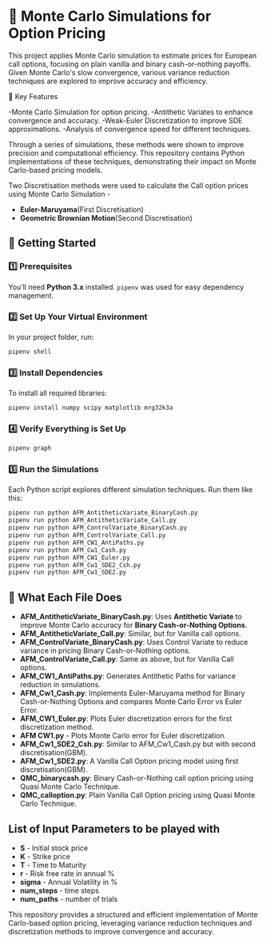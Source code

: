 # 📘 Monte Carlo Simulations for Option Pricing

This project applies Monte Carlo simulation to estimate prices for European call options, focusing on plain vanilla and binary cash-or-nothing payoffs. Given Monte Carlo's slow convergence, various variance reduction techniques are explored to improve accuracy and efficiency.

🔹 Key Features

-Monte Carlo Simulation for option pricing.
-Antithetic Variates to enhance convergence and accuracy.
-Weak-Euler Discretization to improve SDE approximations.
-Analysis of convergence speed for different techniques.

Through a series of simulations, these methods were shown to improve precision and computational efficiency. This repository contains Python implementations of these techniques, demonstrating their impact on Monte Carlo-based pricing models.

Two Discretisation methods were used to calculate the Call option prices using Monte Carlo Simulation -

- **Euler-Maruyama**(First Discretisation)
- **Geometric Brownian Motion**(Second Discretisation)

## 🔧 Getting Started

### 1️⃣ Prerequisites

You’ll need **Python 3.x** installed. `pipenv` was used for easy dependency management.

### 2️⃣ Set Up Your Virtual Environment

In your project folder, run:

```bash
pipenv shell
```

### 3️⃣ Install Dependencies

To install all required libraries:

```bash
pipenv install numpy scipy matplotlib mrg32k3a
```

### 4️⃣ Verify Everything is Set Up

```bash
pipenv graph
```

### 5️⃣ Run the Simulations

Each Python script explores different simulation techniques. Run them like this:

```bash
pipenv run python AFM_AntitheticVariate_BinaryCash.py
pipenv run python AFM_AntitheticVariate_Call.py
pipenv run python AFM_ControlVariate_BinaryCash.py
pipenv run python AFM_ControlVariate_Call.py
pipenv run python AFM_CW1_AntiPaths.py
pipenv run python AFM_Cw1_Cash.py
pipenv run python AFM_CW1_Euler.py
pipenv run python AFM_Cw1_SDE2_Csh.py
pipenv run python AFM_Cw1_SDE2.py
```

## 📜 What Each File Does

- **AFM_AntitheticVariate_BinaryCash.py**: Uses **Antithetic Variate** to improve Monte Carlo accuracy for **Binary Cash-or-Nothing Options**.
- **AFM_AntitheticVariate_Call.py**: Similar, but for Vanilla call options.
- **AFM_ControlVariate_BinaryCash.py**: Uses Control Variate to reduce variance in pricing Binary Cash-or-Nothing options.
- **AFM_ControlVariate_Call.py**: Same as above, but for Vanilla Call options.
- **AFM_CW1_AntiPaths.py**: Generates Antithetic Paths for variance reduction in simulations.
- **AFM_Cw1_Cash.py**: Implements Euler-Maruyama method for Binary Cash-or-Nothing Options and compares Monte Carlo Error vs Euler Error.
- **AFM_CW1_Euler.py**: Plots Euler discretization errors for the first discretization method.
- **AFM CW1.py** - Plots Monte Carlo error for Euler discretization.
- **AFM_Cw1_SDE2_Csh.py**: Similar to AFM_Cw1_Cash.py but with second discretisation(GBM).
- **AFM_Cw1_SDE2.py**: A Vanilla Call Option pricing model using first discretisation(GBM).
- **QMC_binarycash.py**: Binary Cash-or-Nothing call option pricing using Quasi Monte Carlo Technique.
- **QMC_calloption.py**: Plain Vanilla Call Option pricing using Quasi Monte Carlo Technique.

## List of Input Parameters to be played with

- **S** - Initial stock price
- **K** - Strike price
- **T** - Time to Maturity
- **r** - Risk free rate in annual %
- **sigma** - Annual Volatility in %
- **num_steps** - time steps
- **num_paths** - number of trials

This repository provides a structured and efficient implementation of Monte Carlo-based option pricing, leveraging variance reduction techniques and discretization methods to improve convergence and accuracy.

